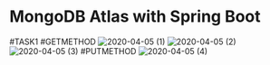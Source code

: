 # MongoDB Atlas with Spring Boot
#TASK1
#GETMETHOD
![2020-04-05 (1)](https://user-images.githubusercontent.com/63153224/78504792-e0de1900-778c-11ea-9edc-188aba2d04a2.png)
![2020-04-05 (2)](https://user-images.githubusercontent.com/63153224/78504927-9f9a3900-778d-11ea-8af6-fcc19602f580.png)
![2020-04-05 (3)](https://user-images.githubusercontent.com/63153224/78504949-c0628e80-778d-11ea-8b06-8ec270339b17.png)
#PUTMETHOD
![2020-04-05 (4)](https://user-images.githubusercontent.com/63153224/78504980-ebe57900-778d-11ea-97aa-931babd74e6e.png)
